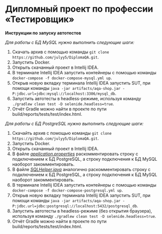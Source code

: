 # Дипломный проект по профессии «Тестировщик»
**Инструкции по запуску автотестов**

*Для работы с БД MySQL нужно выполнить следующие шаги:*
1. Скачать архив с помощью команды `git clone https://github.com/julyy5/DiplomaQA.git`.
2. Запустить Docker.
3. Открыть скачанный проект в Intellij IDEA.
4. В терминале Intellij IDEA запустить контейнеры с помощью команды `docker-compose -f docker-compose-mysql.yml up`.
5. Открыв новую вкладку терминала Intellij IDEA запустить SUT, при помощи команды `java -jar artifacts/aqa-shop.jar -P:jdbc.url=jdbc:mysql://localhost:3306/mysql_db`.
6. Запустить автотесты в headless-режиме, используя команду `./gradlew clean test -D selenide.headless=true`.
7. Отчёт Gradle можно найти в проекте по пути build/reports/tests/test/index.html.

*Для работы с БД PostgreSQL нужно выполнить следующие шаги:*
1. Скачайть архив с помощью команды `git clone https://github.com/julyy5/DiplomaQA.git`.
2. Запустить Docker.
3. Открыть скачанный проект в Intellij IDEA.
4. В файле [*application.properties*](https://github.com/julyy5/DiplomaQA/blob/main/application.properties) раскомментировать строку с подключением к БД PostgreSQL, а строку подключения к БД MySQL наоборот закомментировать.
5. В файле [*SQLHelper.java*](https://github.com/julyy5/DiplomaQA/blob/main/src/test/java/data/SQLHelper.java) аналогично раскомментировать строку с подключением к БД PostgreSQL, а строку подключения к БД MySQL наоборот закомментировать.
6. В терминале Intellij IDEA запустить контейнеры с помощью команды `docker-compose -f docker-compose-postgresql.yml up`.
8. Открыв новую вкладку терминала Intellij IDEA запустить SUT, при помощи команды `java -jar artifacts/aqa-shop.jar -P:jdbc.url=jdbc:postgresql://localhost:5432/postgresql_db`.
9. Запустить автотесты в headless-режиме (без открытия браузера), используя команду `./gradlew clean test -D selenide.headless=true`.
10. Отчёт Gradle можно найти в проекте по пути build/reports/tests/test/index.html.
